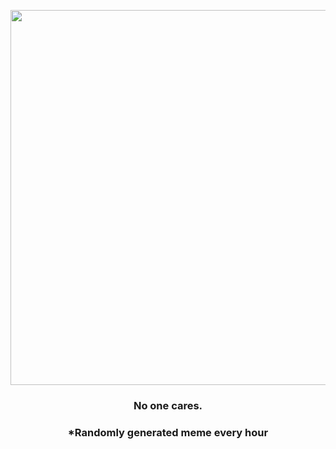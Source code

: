 <p align="center">
        <img src="https://i.redd.it/12u1gtwkr0q81.jpg" width="600" height="600">
        </p>
        <h3 align="center">No one cares.</h3>
        <h3 align="center">*Randomly generated meme every hour</h3>
    